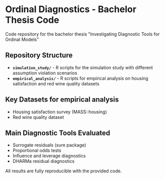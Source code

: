 # Ordinal Diagnostics - Bachelor Thesis Code

Code repository for the bachelor thesis "Investigating Diagnostic Tools for Ordinal Models"

## Repository Structure

- **`simulation_study/`** - R scripts for the simulation study with different assumption violation scenarios
- **`empirical_analysis/`** - R scripts for empirical analysis on housing satisfaction and red wine quality datasets

## Key Datasets for empirical analysis

- Housing satisfaction survey (MASS::housing)
- Red wine quality dataset

## Main Diagnostic Tools Evaluated

- Surrogate residuals (sure package)
- Proportional odds tests
- Influence and leverage diagnostics
- DHARMa residual diagnostics

All results are fully reproducible with the provided code.
